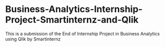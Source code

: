 # Business-Analytics-Internship-Project-Smartinternz-and-Qlik
This is a submission of the End of Internship Project in Business Analytics using Qlik by Smartinternz
